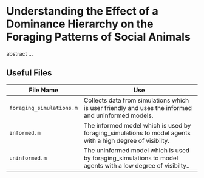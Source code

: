 # Understanding the Effect of a Dominance Hierarchy on the Foraging Patterns of Social Animals

abstract ...

## Useful Files

| File Name                    | Use                                                                                                            |
| ---------------------------- | -------------------------------------------------------------------------------------------------------------- |
| ```foraging_simulations.m```         | Collects data from simulations which is user friendly and uses the informed and uninformed models.                                                   |
| ```informed.m``` |The informed model which is used by foraging_simulations to model agents with a high degree of visibilty.|
| ```uninformed.m```      | The uninformed model which is used by foraging_simulations to model agents with a low degree of visibilty..                                                                                              |
